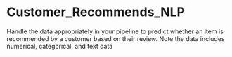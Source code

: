# Customer_Recommends_NLP
Handle the data appropriately in your pipeline to predict whether an item is recommended by a customer based on their review. Note the data includes numerical, categorical, and text data
